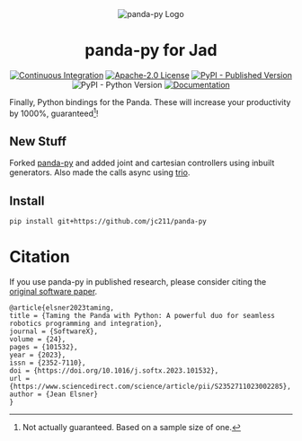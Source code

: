<div align="center"><img alt="panda-py Logo" src="https://raw.githubusercontent.com/JeanElsner/panda-py/main/logo.jpg" /></div>

<h1 align="center">panda-py for Jad</h1>

<p align="center">
  <a href="https://github.com/JeanElsner/panda-py/actions/workflows/main.yml"><img alt="Continuous Integration" src="https://img.shields.io/github/actions/workflow/status/JeanElsner/panda-py/main.yml" /></a>
  <a href="https://github.com/JeanElsner/panda-py/blob/main/LICENSE"><img alt="Apache-2.0 License" src="https://img.shields.io/github/license/JeanElsner/panda-py" /></a>
  <a href="https://pypi.org/project/panda-python/"><img alt="PyPI - Published Version" src="https://img.shields.io/pypi/v/panda-python"></a>
  <img alt="PyPI - Python Version" src="https://img.shields.io/pypi/pyversions/panda-python">
  <a href="https://jeanelsner.github.io/panda-py"><img alt="Documentation" src="https://shields.io/badge/-Documentation-informational" /><a/>
</p>

Finally, Python bindings for the Panda. These will increase your productivity by 1000%, guaranteed[^1]! 

## New Stuff
Forked [panda-py](https://github.com/JeanElsner/panda-py) and added joint and cartesian controllers using inbuilt generators. Also made the calls async using [trio](https://github.com/python-trio/trio).



## Install
```
pip install git+https://github.com/jc211/panda-py
```

# Citation

If you use panda-py in published research, please consider citing the [original software paper](https://www.sciencedirect.com/science/article/pii/S2352711023002285).

```
@article{elsner2023taming,
title = {Taming the Panda with Python: A powerful duo for seamless robotics programming and integration},
journal = {SoftwareX},
volume = {24},
pages = {101532},
year = {2023},
issn = {2352-7110},
doi = {https://doi.org/10.1016/j.softx.2023.101532},
url = {https://www.sciencedirect.com/science/article/pii/S2352711023002285},
author = {Jean Elsner}
}
```

[^1]: Not actually guaranteed. Based on a sample size of one.
